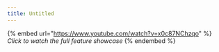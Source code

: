 ```yaml
---
title: Untitled
---
```


{% embed url="https://www.youtube.com/watch?v=x0c87NChzqo" %}
_Click to watch the full feature showcase_
{% endembed %}
